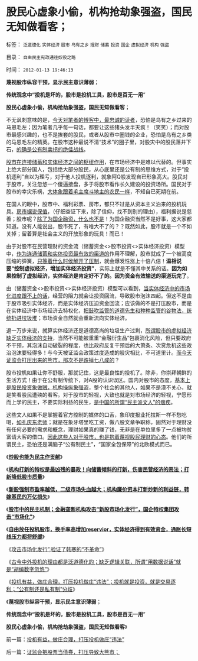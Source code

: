 # 股民心虚象小偷，机构抢劫象强盗，国民无知做看客；

标签： `泛道德化` `实体经济` `股市` `乌有之乡` `理财` `储蓄` `投资` `国企` `虚拟经济` `机构` `强盗` 

目录： `自由民主宪政通往奴役之路`

时间： `2012-01-13 19:46:13`

**蔑视股市纵容干预，显示民主意识薄弱**；

**传统观念中“投机是坏的，股市是投机工具，股市是百无一用**”

**股民心虚象小偷，机构抢劫象强盗，国民无知做看客**；

不无讽刺意味的是，[今天对笔者的博客中，最忠诚的读者](../../../2009/6/29/真假潜伏,众fans难调，唯我本色.md)，恐怕是乌有之乡过来的马恩毛左；因为笔者几乎每一句话，都要让这些猪头发半天疯！（笑笑）；而对股市最感兴趣的，也不是挨套的股民，或者从股市中圈钱的企业，恐怕是乌有之乡类的马恩毛左的精英。在股市这种最说不清“技术”的圈子里，对股灾中的股民落井下石，[的确是公有制卖拐的绝佳战线](../../../2012/1/6/技术分析绝对化的政治意义和股神的奋斗.md)。

[股市在连接储蓄和实体经济之间的枢纽作用](../../../2012/1/10/民间理财资本流动（储蓄资金股市投资实体经济投资）.md)，在市场经济中是难以代替的。但事实上绝大部分国人，包括绝大部分股民，从心底里还是公有制的思维方式，对于“投机逐利”自以为理亏，对于他人投机逐利，就象阿Q般发现自已形象高大。股民对于股市，关注忽悠一个傻逼接盘，多于将股市看作长久建设的投资场所。国民对于股市的幸灾乐祸，[大体象跟着毛主席斗地主的农民一样](../../../2010/2/21/小农意识是中国农村的灾星.md)，不知自已死期在前。

在国人的眼中，股市中、福利彩票、房市，都只不过是从资本主义泊来的投机玩具。[房市据说保值](../../../2011/1/2/房子的保值作用连收藏品都不如.md)，（仔细查证下来，除了信仰，找不到别的理由），福利据说是慈善；股市呢？[除了为国企融资，什么也不是](../../../2012/1/11/打新是“圈钱政策”食利者，利益归于金融垄断机构；.md)！为国企融资当然不是好事，这大家都知道。没有人能说出，股市死了，有啥大不了的？？既然如此，股市就是一个不如关掉；留着算是社会主义的开放形象的玩具！而已！

由于对股市在民营理财的资金流（储蓄资金<>股市投资<>实体经济投资）模型中，[作为连通储蓄和实体投资最有效的渠道的](../../../2012/1/10/打压投机是如何制造了大萧条？.md)作用不理解，股市就成了一个被高度压缩的弹簧，[只等着什么时侯解开了压制](../../../2012/1/8/虚拟经济是凯恩斯主义的影子,“滞”与“胀”.md)，就会爆发性涨上十倍八倍！**温相说要“控制虚拟经济，增加实体经济投资”**，实际上就是不懂其中关系的话。**因为如果控制了虚拟经济，实体经济是肯定好不了的。因为资金有效输送的渠道玩完了**。

由（储蓄资金<>股市投资<>实体经济投资）模型可以看到，[当实体经济中的市场化进度跟不上的话](../../../2012/1/12/自由放任的投机股市，将最终消除通胀压力.md)，经营的阻力就会让投资回流，导致股市泡沫四起。但这不是由于股市吸引实体经济，而是实体经济压迫资金回流；应该做的不是打压股市，而是在实体经济中市场经济去特权化，[把鼓吹监管的道德先生和种种监管的谷物法，统统扔进垃圾堆](../../../2011/6/21/Regulation汉译中的民主和专制.md)；市场资金自然就会重新流向实体经济。

退一万步来说，就算实体经济还是道德高尚的垃圾生产过剩，[所谓股市的虚拟经济缺乏实体经济的支持](../../../2012/1/8/凯恩斯主义泡沫和高杠杆中的哥德尔定理.md)，当然不可能被重重“金融衍生品”包裹消化风险，但只要政府不干预，其泡沫自动破裂的程度，也比政府反复干预后的大萧条、次贷危机这些政治泡沫要轻得多！与今天被证监会政策过度造成的股灾相比，不可道里计。[而今天证监会打压出来的熊市，那次不是跌掉七八成的](../../../2012/1/5/股市锚定实体经济，股市的炒作有益无害.md)？

股市投机如果让你不舒服，那就记住，这是最良性的投机了。除非，你崇拜朝鲜的生活方式！由于在公有制传统下，对A股的认识误区。国内对股市的态度，[基本上是股民投资象做贼，机构操纵象强盗](../../../2011/10/9/零和投机的贡献，高利贷是最核心的价格信号.md)，整个社会的其他人，如果不是漠不关心，就是笑看股民遭殃的看客。对于股市的轻视，大致也就是对市场经济的轻视，宁愿形而上学的民主，不要实际利益的民生，[是中国的所谓“民主派文人”的痼疾](../../../2009/11/12/小农意识的暴力倾向和文革.md)。

这些文人如果不是掌握着官方控制的媒体的口舌，象印度报业托拉斯一样不愁吃喝，[如孔庆东老师](../../../2012/1/10/机构型股神的“谷物法”，政治型股神和孔庆东老师.md)；就是在象牙塔里吃工资，做八股文章争职称，固然对于理财没有任何必要的需求和概念，理财如果真的赚了钱，无非是在单位里多了一点被均贫富请大客的借口。[因此这些人对于股市，也是抱着蔑视股民理财的心态](../../../2012/1/6/股市风险大，中国就不可能有民主.md)。他们的所谓民主，恐怕还是满脑子“公有制民主”，“国家全包保障”的北欧模式而已。

《[**炒股也能为民主作贡献**](../../../2012/1/11/炒股看股民的民主素质.md)》

《[**机构打新的特权是最凶残的暴政！向储蓄倾斜的打新，伤害民营经济的恶法；打新降低股市质量**](../../../2012/1/12/特权机构的“打新”是凶残的暴政.md)》

《[**新股强制市盈率越低，二级市场失血越大；机构廉价资本打新炒新的利益链，转嫁基民的万亿损失**](../../../2012/1/12/新股强制市盈率越低，二级市场失血越大.md)》

《[**股市中的民主机制；金融垄断机构攻击“新股市场化发行”，国企特权集团攻击“市场化”**](../../../2012/1/12/股市中的民主机制，西方基金和东方机构化.md)》

《[**自由放任投机股市，换手率高增加reservior，实体经济得到有效资金，通胀长短线压力都将舒缓**](../../../2012/1/12/自由放任的投机股市，将最终消除通胀压力.md)》

《[攻击市场化发行”,验证了韩寒的“不革命”](../../../2012/1/12/“攻击市场化发行”,验证了韩寒的“不革命”.md)》

《[古今中外投机的理由都是泛道德化的；缺乏逻辑关联，所谓“用数据说话”就是“胡编数字忽悠”](../../../2012/1/13/指责投机的理由都是泛道德化的八股文.md)》

《[投机有益，做庄合理，打压投机做庄“违法”；投机就是投资，就是交易逐利；“公有制还是私有制”分歧](../../../2012/1/13/投机有益，做庄合理，打压投机做庄“违法”.md)》

《**蔑视股市纵容干预，显示民主意识薄弱**；

**传统观念中“投机是坏的，股市是投机工具，股市是百无一用**”

**股民心虚象小偷，机构抢劫象强盗，国民无知做看客**》



前一篇：[投机有益，做庄合理，打压投机做庄“违法”](../../../2012/1/13/投机有益，做庄合理，打压投机做庄“违法”.md)

后一篇：[证监会把股票当债券，打压导致大熊市；](../../../2012/1/13/证监会把股票当债券，打压导致大熊市；.md)
